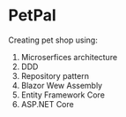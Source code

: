 # PetPal
Creating pet shop using: 
1) Microserfices architecture 
2) DDD
3) Repository pattern
4) Blazor Wew Assembly
5) Entity Framework Core
6) ASP.NET Core
